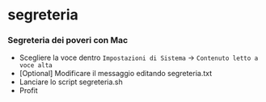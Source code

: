 # segreteria
### Segreteria dei poveri con Mac


* Scegliere la voce dentro `Impostazioni di Sistema` -> `Contenuto letto a voce alta`
* [Optional] Modificare il messaggio editando segreteria.txt
* Lanciare lo script segreteria.sh
* Profit
